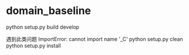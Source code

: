 # domain_baseline

python setup.py build develop


遇到此类问题
ImportError: cannot import name '_C'
python setup.py clean
python setup.py install
